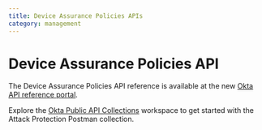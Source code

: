 ```yaml
---
title: Device Assurance Policies APIs
category: management
---
```


# Device Assurance Policies API

The Device Assurance Policies API reference is available at the new [Okta API reference portal](https://developer.okta.com/docs/api/openapi/okta-management/management/tag/DeviceAssurance/).

Explore the [Okta Public API Collections](https://www.postman.com/okta-eng/workspace/okta-public-api-collections/overview) workspace to get started with the Attack Protection Postman collection.
